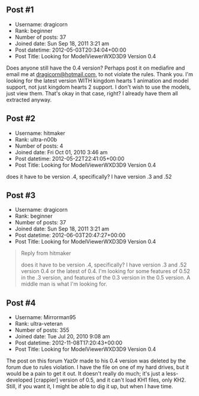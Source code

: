 ## Post #1
- Username: dragicorn
- Rank: beginner
- Number of posts: 37
- Joined date: Sun Sep 18, 2011 3:21 am
- Post datetime: 2012-05-03T20:34:04+00:00
- Post Title: Looking for ModelViewerWXD3D9 Version 0.4

Does anyone still have the 0.4 version? Perhaps post it on mediafire and email me at [dragicorn@hotmail.com](mailto:dragicorn@hotmail.com), to not violate the rules. Thank you. I'm looking for the latest version WITH kingdom hearts 1 animation and model support, not just kingdom hearts 2 support. I don't wish to use the models, just view them. That's okay in that case, right? I already have them all extracted anyway.
## Post #2
- Username: hitmaker
- Rank: ultra-n00b
- Number of posts: 4
- Joined date: Fri Oct 01, 2010 3:46 am
- Post datetime: 2012-05-22T22:41:05+00:00
- Post Title: Looking for ModelViewerWXD3D9 Version 0.4

does it have to be version .4, specifically? I have version .3 and .52
## Post #3
- Username: dragicorn
- Rank: beginner
- Number of posts: 37
- Joined date: Sun Sep 18, 2011 3:21 am
- Post datetime: 2012-06-03T20:47:27+00:00
- Post Title: Looking for ModelViewerWXD3D9 Version 0.4

> Reply from hitmaker
>
> does it have to be version .4, specifically? I have version .3 and .52 version 0.4 or the latest of 0.4. I'm looking for some features of 0.52 in the .3 version, and features of the 0.3 version in the 0.5 version. A middle man is what I'm looking for.
## Post #4
- Username: Mirrorman95
- Rank: ultra-veteran
- Number of posts: 355
- Joined date: Tue Jul 20, 2010 9:08 am
- Post datetime: 2012-11-08T17:20:43+00:00
- Post Title: Looking for ModelViewerWXD3D9 Version 0.4

The post on this forum Yaz0r made to his 0.4 version was deleted by the forum due to rules violation. I have the file on one of my hard drives, but it would be a pain to get it out. It doesn't really do much; it's just a less-developed [crappier] version of 0.5, and it can't load KH1 files, only KH2. Still, if you want it, I might be able to dig it up, but when I have time.
